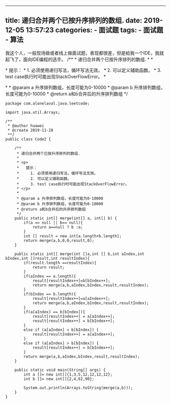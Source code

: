  ---
title: 递归合并两个已按升序排列的数组.
date: 2019-12-05 13:57:23
categories: 
	- 面试题
tags:
	- 面试题
	- 算法
---
我这个人，一般现场做或者线上做面试题，表现都很差，但是給我一个IDE，我就起飞了，面向IDE编程的选手。
    /**
     * 递归合并两个已按升序排列的数组.
     *
     * <p>
     *   提示：
     *     1. 必须使用递归写法，循环写法无效。
     *     2. 可以定义辅助函数。
     *     3. test case执行时可能出现StackOverFlowError。
     * </p>
     *
     * @param a 升序排列数组，长度可能为0-10000
     * @param b 升序排列数组，长度可能为0-10000
     * @return a和b合并后的升序排列数组
     */
     
```
package com.alonelaval.java.leetcode;

import java.util.Arrays;

/**
 * @author huawei
 * @create 2019-11-28
 **/
public class Code2 {

    /**
     * 递归合并两个已按升序排列的数组.
     *
     * <p>
     *   提示：
     *     1. 必须使用递归写法，循环写法无效。
     *     2. 可以定义辅助函数。
     *     3. test case执行时可能出现StackOverFlowError。
     * </p>
     *
     * @param a 升序排列数组，长度可能为0-10000
     * @param b 升序排列数组，长度可能为0-10000
     * @return a和b合并后的升序排列数组
     */
    public static int[] merge(int[] a, int[] b) {
        if(a == null || b== null){
            return a==null ? b :a;
        }
        int [] result = new int[a.length+b.length];
        return merge(a,b,0,0,result,0);
    }

    public static int[] merge(int []a,int [] b,int aIndex,int bIndex,int []result,int resultIndex){
        if(result.length ==resultIndex){
            return result;
        }
        if(aIndex == a.length){
            result[resultIndex++]=b[bIndex++];
            return merge(a,b,aIndex,bIndex,result,resultIndex);
        }
        if(bIndex == b.length){
            result[resultIndex++]=a[aIndex++];
            return merge(a,b,aIndex,bIndex,result,resultIndex);
        }
        if(a[aIndex] == b[bIndex]){
            result[resultIndex++] = a[aIndex++];
            result[resultIndex++] = b[bIndex++];
        }
        else if (a[aIndex] < b[bIndex]) {
            result[resultIndex++] = a[aIndex++];
        }
        else if (a[aIndex] > b[bIndex]) {
            result[resultIndex++] = b[bIndex++];
        }
        return merge(a,b,aIndex,bIndex,result,resultIndex);
    }

    public static void main(String[] args) {
        int a []= new int[]{1,3,5,12,12,12,12};
        int b []= new int[]{2,4,62,90};

        System.out.println(Arrays.toString(merge(a,b)));
    }
}

```
     